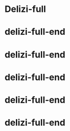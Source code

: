 # Delizi-full
# delizi-full-end
# delizi-full-end
# delizi-full-end
# delizi-full-end
# delizi-full-end
